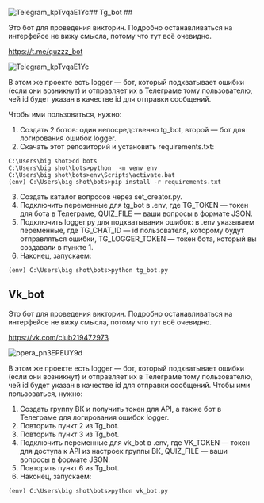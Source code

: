 ![Telegram_kpTvqaE1Yc](https://github.com/nikitakomissarov/quiz_bot/assets/59535117/b7833584-6b8d-439e-840e-749719b19fdb)## Tg_bot ##

Это бот для проведения викторин. Подробно останавливаться на интерфейсе не вижу смысла, потому что тут всё очевидно. 

https://t.me/quzzz_bot

![Telegram_kpTvqaE1Yc](https://github.com/nikitakomissarov/quiz_bot/assets/59535117/be29cc2b-a9a3-41c1-a188-e579377890a9)


В этом же проекте есть logger — бот, который подхватывает ошибки (если они возникнут) и отправляет их в Телеграме тому пользователю, чей id будет указан в качестве id для отправки сообщений. 

Чтобы ими пользоваться, нужно:
1. Создать 2 ботов: один непосредственно tg_bot, второй — бот для логирования ошибок logger. 
2. Скачать этот репозиторий и установить requirements.txt:
``` C:\Users\big shot>git clone https://github.com/nikitakomissarov/quiz_bot
C:\Users\big shot>cd bots
C:\Users\big shot\bots>python  -m venv env
C:\Users\big shot\bots>env\Scripts\activate.bat
(env) C:\Users\big shot\bots>pip install -r requirements.txt
``` 
3. Создать каталог вопросов через set_creator.py.
4. Подключить переменные для tg_bot в .env, где TG_TOKEN — токен для бота в Телеграме, QUIZ_FILE — ваши вопросы в формате JSON.
5. Подключить logger.py для подхватывания ошибок: в .env указываем переменные, где TG_CHAT_ID — id пользователя, которому будут отправляться ошибки, TG_LOGGER_TOKEN — токен бота, который вы создавали в пункте 1. 
6. Наконец, запускаем:
```
(env) C:\Users\big shot\bots>python tg_bot.py
```

## Vk_bot ##
Это бот для проведения викторин. Подробно останавливаться на интерфейсе не вижу смысла, потому что тут всё очевидно.

https://vk.com/club219472973

![opera_pn3EPEUY9d](https://github.com/nikitakomissarov/quiz_bot/assets/59535117/4fd6aa86-af28-47f0-96c4-d923e8bf53f5)

В этом же проекте есть logger — бот, который подхватывает ошибки (если они возникнут) и отправляет их в Телеграме тому пользователю, чей id будет указан в качестве id для отправки сообщений.
Чтобы ими пользоваться, нужно:
1. Создать группу ВК и получить токен для API, а также бот в Телеграме для логирования ошибок logger. 
2. Повторить пункт 2 из Tg_bot.
3. Повторить пункт 3 из Tg_bot.
4. Подключить переменные для vk_bot в .env, где VK_TOKEN — токен для доступа к API из настроек группы ВК, QUIZ_FILE — ваши вопросы в формате JSON.
5. Повторить пункт 6 из Tg_bot.
6. Наконец, запускаем:
```
(env) C:\Users\big shot\bots>python vk_bot.py
